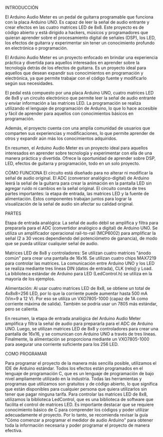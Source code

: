 INTRODUCCIÓN

El Arduino Audio Meter es un pedal de guitarra programable que funciona con la placa Arduino UNO. Es capaz de leer la señal de audio entrante y crear efectos en las cuatro matrices LED de 8x8. Este proyecto es de código abierto y está dirigido a hackers, músicos y programadores que quieran aprender sobre el procesamiento digital de señales (DSP), los LED, los efectos de guitarra y experimentar sin tener un conocimiento profundo en electrónica o programación.

El Arduino Audio Meter es un proyecto enfocado en brindar una experiencia práctica y divertida para aquellos interesados en aprender sobre la tecnología detrás de los efectos de guitarra. Es un proyecto ideal para aquellos que desean expandir sus conocimientos en programación y electrónica, ya que permite trabajar con el código fuente y modificarlo según sus necesidades.

El pedal está compuesto por una placa Arduino UNO, cuatro matrices LED de 8x8 y un circuito electrónico que permite leer la señal de audio entrante y enviar información a las matrices LED. La programación se realiza utilizando el lenguaje de programación de Arduino, lo que lo hace accesible y fácil de aprender para aquellos con conocimientos básicos en programación.

Además, el proyecto cuenta con una amplia comunidad de usuarios que comparten sus experiencias y modificaciones, lo que permite aprender de otros y expandir aún más los conocimientos adquiridos.

En resumen, el Arduino Audio Meter es un proyecto ideal para aquellos interesados en aprender sobre tecnología y experimentar con ella de una manera práctica y divertida. Ofrece la oportunidad de aprender sobre DSP, LED, efectos de guitarra y programación, todo en un solo proyecto.


















CÓMO FUNCIONA 
El circuito está diseñado para no alterar ni modificar la señal de audio original. El ADC (conversor analógico-digital) de Arduino leerá la señal de la guitarra para crear la animación en la pantalla LED sin agregar ruido ni cambios en la señal 
original. El circuito consta de tres partes importantes: la etapa de entrada, las matrices LED y la fuente de alimentación. Estos componentes trabajan juntos para lograr la visualización de la señal de audio sin afectar su calidad original.


PARTES

Etapa de entrada analógica: La señal de audio débil se amplifica y filtra para prepararla para el ADC (convertidor analógico a digital) de Arduino UNO. Se utiliza un amplificador operacional rail-to-rail (MCP6002) para amplificar la señal (2 a 30 veces dependiendo del potenciómetro de ganancia), de modo que se pueda utilizar cualquier señal de audio.

Matrices LED de 8x8 y controladores: Se utilizan cuatro matrices "ánodo común" para crear una pantalla de 16x16. Se utilizan cuatro chips MAX7219 para controlar las matrices. La comunicación entre Arduino UNO y los LED se realiza mediante tres líneas DIN (datos de entrada), CLK (reloj) y Load. La biblioteca estándar de Arduino para LED (LedControl.h) se utiliza en la mayoría de los ejemplos.

Alimentación: Al usar cuatro matrices LED de 8x8, se obtiene un total de 4x8x8=256 LED, por lo que la corriente puede aumentar hasta 500 mA (Vin=9 a 12 V). Por eso se utiliza un VXO7805-1000 (capaz de 1A como corriente máxima de salida). También se podría usar un 7805 más estándar, pero se calienta.

En resumen, la etapa de entrada analógica del Arduino Audio Meter amplifica y filtra la señal de audio para prepararla para el ADC de Arduino UNO. Luego, se utilizan matrices LED de 8x8 y controladores para crear una pantalla de 16x16, y se comunican con Arduino UNO a través de tres líneas. Finalmente, la alimentación se proporciona mediante un VXO7805-1000 para asegurar una corriente suficiente para los 256 LED.









COMO PROGRAMAR

Para programar el proyecto de la manera más sencilla posible, utilizamos el IDE de Arduino estándar. Todos los efectos están programados en el lenguaje de programación C, que es un lenguaje de programación de bajo nivel ampliamente utilizado en la industria. Todas las herramientas y programas que utilizamos son gratuitos y de código abierto, lo que significa que están disponibles para cualquier persona que quiera utilizarlos sin tener que pagar ninguna tarifa. Para controlar las matrices LED de 8x8, utilizamos la biblioteca LedControl, que es una biblioteca de software que facilita el control de matrices LED. Es importante destacar que se requiere conocimiento básico de C para comprender los códigos y poder utilizar adecuadamente el proyecto. Por lo tanto, se recomienda revisar la guía "Cómo comenzar a programar el medidor de audio Arduino" para obtener toda la información necesaria y poder programar el proyecto de manera efectiva.

